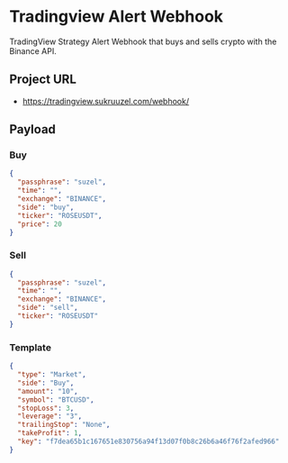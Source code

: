 # Tradingview Alert Webhook

TradingView Strategy Alert Webhook that buys and sells crypto with the Binance API.

## Project URL

- https://tradingview.sukruuzel.com/webhook/

## Payload

### Buy

```json
{
  "passphrase": "suzel",
  "time": "",
  "exchange": "BINANCE",
  "side": "buy",
  "ticker": "ROSEUSDT",
  "price": 20
}
```

### Sell

```json
{
  "passphrase": "suzel",
  "time": "",
  "exchange": "BINANCE",
  "side": "sell",
  "ticker": "ROSEUSDT"
}
```

### Template

```json
{
  "type": "Market",
  "side": "Buy",
  "amount": "10",
  "symbol": "BTCUSD",
  "stopLoss": 3,
  "leverage": "3",
  "trailingStop": "None",
  "takeProfit": 1,
  "key": "f7dea65b1c167651e830756a94f13d07f0b8c26b6a46f76f2afed966"
}
```
